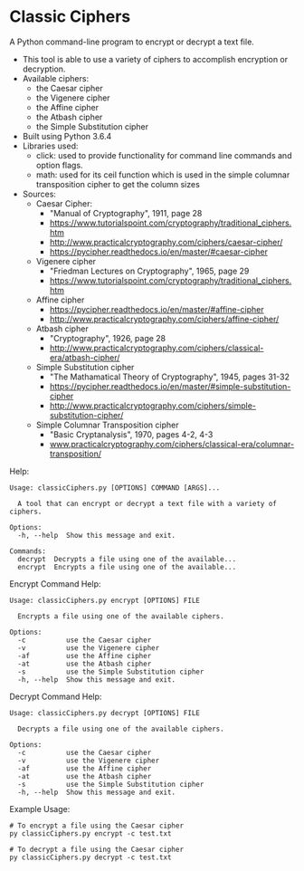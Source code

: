# Classic Ciphers

A Python command-line program to encrypt or decrypt a text file. 

- This tool is able to use a variety of ciphers to accomplish encryption or decryption.
- Available ciphers:
    - the Caesar cipher
    - the Vigenere cipher
    - the Affine cipher
    - the Atbash cipher
    - the Simple Substitution cipher
- Built using Python 3.6.4
- Libraries used:
    - click: used to provide functionality for command line commands and option flags.
    - math: used for its ceil function which is used in the simple columnar transposition cipher to get the column sizes
- Sources:
    - Caesar Cipher:
        - "Manual of Cryptography", 1911, page 28
	    - https://www.tutorialspoint.com/cryptography/traditional_ciphers.htm
	    - http://www.practicalcryptography.com/ciphers/caesar-cipher/
	    - https://pycipher.readthedocs.io/en/master/#caesar-cipher
    - Vigenere cipher
        - "Friedman Lectures on Cryptography", 1965, page 29
	    - https://www.tutorialspoint.com/cryptography/traditional_ciphers.htm
    - Affine cipher
        - https://pycipher.readthedocs.io/en/master/#affine-cipher
	    - http://www.practicalcryptography.com/ciphers/affine-cipher/
    - Atbash cipher
        - "Cryptography", 1926, page 28
	    - http://www.practicalcryptography.com/ciphers/classical-era/atbash-cipher/
    - Simple Substitution cipher
        - "The Mathamatical Theory of Cryptography", 1945, pages 31-32
	    - https://pycipher.readthedocs.io/en/master/#simple-substitution-cipher
	    - http://www.practicalcryptography.com/ciphers/simple-substitution-cipher/
    - Simple Columnar Transposition cipher
        - "Basic Cryptanalysis", 1970, pages 4-2, 4-3
	    - www.practicalcryptography.com/ciphers/classical-era/columnar-transposition/
    
Help:
```
Usage: classicCiphers.py [OPTIONS] COMMAND [ARGS]...

  A tool that can encrypt or decrypt a text file with a variety of ciphers.

Options:
  -h, --help  Show this message and exit.

Commands:
  decrypt  Decrypts a file using one of the available...
  encrypt  Encrypts a file using one of the available...
```

Encrypt Command Help:
```
Usage: classicCiphers.py encrypt [OPTIONS] FILE

  Encrypts a file using one of the available ciphers.

Options:
  -c          use the Caesar cipher
  -v          use the Vigenere cipher
  -af         use the Affine cipher
  -at         use the Atbash cipher
  -s          use the Simple Substitution cipher
  -h, --help  Show this message and exit.
```

Decrypt Command Help:
```
Usage: classicCiphers.py decrypt [OPTIONS] FILE

  Decrypts a file using one of the available ciphers.

Options:
  -c          use the Caesar cipher
  -v          use the Vigenere cipher
  -af         use the Affine cipher
  -at         use the Atbash cipher
  -s          use the Simple Substitution cipher
  -h, --help  Show this message and exit.
```

Example Usage:
```
# To encrypt a file using the Caesar cipher
py classicCiphers.py encrypt -c test.txt

# To decrypt a file using the Caesar cipher
py classicCiphers.py decrypt -c test.txt
```
